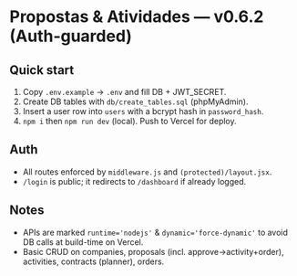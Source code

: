 # Propostas & Atividades — v0.6.2 (Auth-guarded)

## Quick start
1. Copy `.env.example` → `.env` and fill DB + JWT_SECRET.
2. Create DB tables with `db/create_tables.sql` (phpMyAdmin).
3. Insert a user row into `users` with a bcrypt hash in `password_hash`.
4. `npm i` then `npm run dev` (local). Push to Vercel for deploy.

## Auth
- All routes enforced by `middleware.js` and `(protected)/layout.jsx`.
- `/login` is public; it redirects to `/dashboard` if already logged.

## Notes
- APIs are marked `runtime='nodejs'` & `dynamic='force-dynamic'` to avoid DB calls at build-time on Vercel.
- Basic CRUD on companies, proposals (incl. approve→activity+order), activities, contracts (planner), orders.
